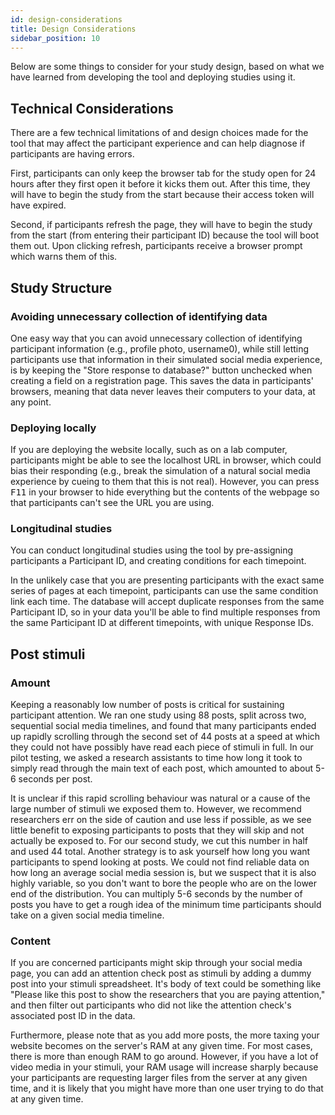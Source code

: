 ```yaml
---
id: design-considerations
title: Design Considerations
sidebar_position: 10
---
```


Below are some things to consider for your study design, based on what we have learned from developing the tool and deploying studies using it.

## Technical Considerations

There are a few technical limitations of and design choices made for the tool that may affect the participant experience and can help diagnose if participants are having errors.

First, participants can only keep the browser tab for the study open for 24 hours after they first open it before it kicks them out. After this time, they will have to begin the study from the start because their access token will have expired.

Second, if participants refresh the page, they will have to begin the study from the start (from entering their participant ID) because the tool will boot them out. Upon clicking refresh, participants receive a browser prompt which warns them of this.

## Study Structure

### Avoiding unnecessary collection of identifying data

One easy way that you can avoid unnecessary collection of identifying participant information (e.g., profile photo, username0), while still letting participants use that information in their simulated social media experience, is by keeping the "Store response to database?" button unchecked when creating a field on a registration page. This saves the data in participants' browsers, meaning that data never leaves their computers to your data, at any point.

### Deploying locally

If you are deploying the website locally, such as on a lab computer, participants might be able to see the localhost URL in browser, which could bias their responding (e.g., break the simulation of a natural social media experience by cueing to them that this is not real). However, you can press <kbd>F11</kbd> in your browser to hide everything but the contents of the webpage so that participants can't see the URL you are using.

### Longitudinal studies

You can conduct longitudinal studies using the tool by pre-assigning participants a Participant ID, and creating conditions for each timepoint.

In the unlikely case that you are presenting participants with the exact same series of pages at each timepoint, participants can use the same condition link each time. The database will accept duplicate responses from the same Participant ID, so in your data you'll be able to find multiple responses from the same Participant ID at different timepoints, with unique Response IDs.

## Post stimuli

### Amount

Keeping a reasonably low number of posts is critical for sustaining participant attention. We ran one study using 88 posts, split across two, sequential social media timelines, and found that many participants ended up rapidly scrolling through the second set of 44 posts at a speed at which they could not have possibly have read each piece of stimuli in full.  In our pilot testing, we asked a research assistants to time how long it took to simply read through the main text of each post, which amounted to about 5-6 seconds per post.

It is unclear if this rapid scrolling behaviour was natural or a cause of the large number of stimuli we exposed them to. However, we recommend researchers err on the side of caution and use less if possible, as we see little benefit to exposing participants to posts that they will skip and not actually be exposed to. For our second study, we cut this number in half and used 44 total. Another strategy is to ask yourself how long you want participants to spend looking at posts. We could not find reliable data on how long an average social media session is, but we suspect that it is also highly variable, so you don't want to bore the people who are on the lower end of the distribution. You can multiply 5-6 seconds by the number of posts you have to get a rough idea of the minimum time participants should take on a given social media timeline.

### Content

If you are concerned participants might skip through your social media page, you can add an attention check post as stimuli by adding a dummy post into your stimuli spreadsheet. It's body of text could be something like "Please like this post to show the researchers that you are paying attention," and then filter out participants who did not like the attention check's associated post ID in the data.

Furthermore, please note that as you add more posts, the more taxing your website becomes on the server's RAM at any given time. For most cases, there is more than enough RAM to go around. However, if you have a lot of video media in your stimuli, your RAM usage will increase sharply because your participants are requesting larger files from the server at any given time, and it is likely that you might have more than one user trying to do that at any given time.